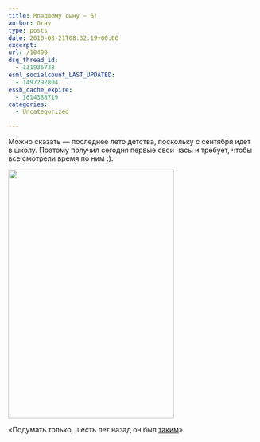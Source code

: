 ```yaml
---
title: Младшему сыну — 6!
author: Gray
type: posts
date: 2010-08-21T08:32:19+00:00
excerpt:
url: /10490
dsq_thread_id:
  - 131936738
esml_socialcount_LAST_UPDATED:
  - 1497292804
essb_cache_expire:
  - 1614388719
categories:
  - Uncategorized

---
```








Можно сказать&nbsp;&mdash; последнее лето детства, поскольку с&nbsp;сентября идет в&nbsp;школу. Поэтому получил сегодня первые свои часы и&nbsp;требует, чтобы все смотрели время по&nbsp;ним :).

<img src="https://i1.wp.com/img-fotki.yandex.ru/get/4509/gray7400.91/0_48359_7df0f978_L.jpg?resize=333%2C500" width="333" height="500" title="" alt="" border="0" data-recalc-dims="1" /> 

&laquo;Подумать только, шесть лет назад он&nbsp;был <a href="http://www.searchengines.ru/blog/archives/005195.html" target="_blank">таким</a>&raquo;.